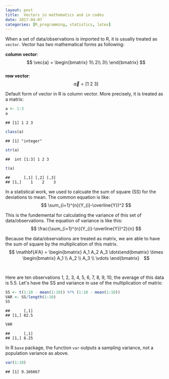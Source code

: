 ```yaml
---
layout: post
title:  Vectors in mathematics and in codes
date: 2017-04-07
categories: [R_programming, statistics, latex]
---
```

When a set of data/observations is imported to R, it is usually treated as `vector`. Vector has two mathematical forms as following:  

**column vector**:  
$$ \vec{a} = \begin{bmatrix}
 1\\
 2\\
 3\\
\end{bmatrix} $$  
**row vector**:  
$$ \vec{a} = [ 1\ 2\ 3 ] $$

Default form of vector in R is column vector. More precisely, it is treated as a matrix:  

```r
a <- 1:3
a
```

```
## [1] 1 2 3
```

```r
class(a)
```

```
## [1] "integer"
```

```r
str(a)
```

```
##  int [1:3] 1 2 3
```

```r
t(a)
```

```
##      [,1] [,2] [,3]
## [1,]    1    2    3
```

In a statistical work, we used to calcuate the sum of square (SS) for the deviations to mean. The common equation is like:  
$$ \sum_{i=1}^{n}(Y_{i}-\overline{Y})^2 $$  

This is the fundemental for calculating the variance of this set of data/observations. The equation of variance is like this:  
$$ \frac{\sum_{i=1}^{n}(Y_{i}-\overline{Y})^2}{n} $$  

Because the data/observations are treated as matrix, we are able to have the sum of square by the multiplication of this matrix.  
$$ \mathbf{A'A} = 
\begin{bmatrix} A_1 A_2 A_3 \dots\end{bmatrix}
\times
\begin{bmatrix}
   A_1 \\
   A_2 \\
   A_3 \\
   \vdots
\end{bmatrix}　$$　　

Here are ten observations 1, 2, 3, 4, 5, 6, 7, 8, 9, 10, the average of this data is 5.5. Let's have the SS and variance in use of the multiplication of matrix:  

```r
SS <- t(1:10 - mean(1:10)) %*% (1:10 - mean(1:10)) 
VAR <- SS/length(1:10)
SS
```

```
##      [,1]
## [1,] 82.5
```

```r
VAR
```

```
##      [,1]
## [1,] 8.25
```

In R `base` package, the function `var` outputs a sampling variance, not a population variance as above.

```r
var(1:10)
```

```
## [1] 9.166667
```

